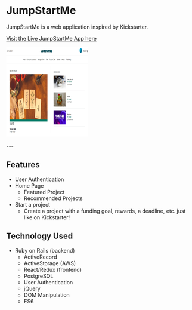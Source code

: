 # JumpStartMe

JumpStartMe is a web application inspired by Kickstarter.

[Visit the Live JumpStartMe App here](https://jumpstartme.herokuapp.com/#/)

<p>
    <img src="app/assets/images/JumpStartMe.jpg" width="220" height="240" />
</p>
---

## Features

-   User Authentication
-   Home Page
    -   Featured Project
    -   Recommended Projects
-   Start a project
    -   Create a project with a funding goal, rewards, a deadline, etc. just like on Kickstarter!

## Technology Used

-   Ruby on Rails (backend)
    -   ActiveRecord
    -   ActiveStorage (AWS)
    -   React/Redux (frontend)
    -   PostgreSQL
    -   User Authentication
    -   jQuery
    -   DOM Manipulation
    -   ES6
